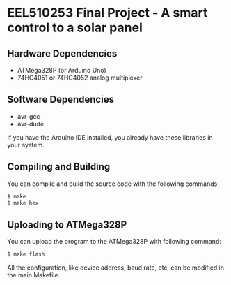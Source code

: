# EEL510253 Final Project - A smart control to a solar panel

## Hardware Dependencies

* ATMega328P (or Arduino Uno)
* 74HC4051 or 74HC4052 analog multiplexer

## Software Dependencies

* avr-gcc
* avr-dude

If you have the Arduino IDE installed, you already have these libraries in your system.

## Compiling and Building

You can compile and build the source code with the following commands:

```sh
$ make
$ make hex
```

## Uploading to ATMega328P

You can upload the program to the ATMega328P with following command:

```sh
$ make flash
```

All the configuration, like device address, baud rate, etc, can be modified in the main Makefile.

